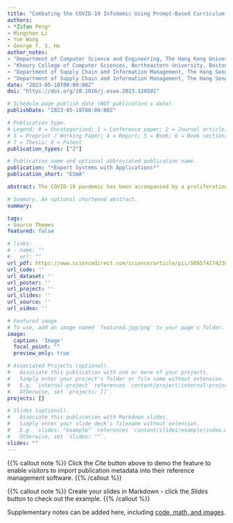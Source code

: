 ```yaml
---
title: "Combating the COVID-19 Infodemic Using Prompt-Based Curriculum Learning"
authors:
- *Zifan Peng*
- Mingchen Li
- Yue Wang
- George T. S. Ho
author_notes:
- "Department of Computer Science and Engineering, The Hong Kong University of Science and Technology, Hong Kong SAR, China"
- "Khoury College of Computer Sciences, Northeastern University, Boston, USA"
- "Department of Supply Chain and Information Management, The Hang Seng University of Hong Kong, Hong Kong SAR, China"
- "Department of Supply Chain and Information Management, The Hang Seng University of Hong Kong, Hong Kong SAR, China"
date: "2023-05-18T00:00:00Z"
doi: "https://doi.org/10.1016/j.eswa.2023.120501"

# Schedule page publish date (NOT publication's date).
publishDate: "2023-05-18T00:00:00Z"

# Publication type.
# Legend: 0 = Uncategorized; 1 = Conference paper; 2 = Journal article;
# 3 = Preprint / Working Paper; 4 = Report; 5 = Book; 6 = Book section;
# 7 = Thesis; 8 = Patent
publication_types: ["2"]

# Publication name and optional abbreviated publication name.
publication: "*Expert Systems with Applications*"
publication_short: "ESWA"

abstract: The COVID-19 pandemic has been accompanied by a proliferation of online misinformation and disinformation about the virus. Combating this ‘infodemic’ has been identified as one of the top priorities of the World Health Organization, because false and misleading information can lead to a range of negative consequences, including the spread of false remedies, conspiracy theories, and xenophobia. This paper aims to combat the COVID-19 infodemic on multiple fronts, including determining the credibility of information, identifying its potential harm to society, and the necessity of intervention by relevant organizations. We present a prompt-based curriculum learning method to achieve this goal. The proposed method could overcome the challenges of data sparsity and class imbalance issues. Using online social media texts as input, the proposed model can verify content from multiple perspectives by answering a series of questions concerning the text’s reliability. Experiments revealed the effectiveness of prompt tuning and curriculum learning in assessing the reliability of COVID-19-related text. The proposed method outperforms typical text classification methods, including fastText and BERT. In addition, the proposed method is robust to the hyperparameter settings, making it more applicable with limited infrastructure resources.

# Summary. An optional shortened abstract.
summary: 

tags:
- Source Themes
featured: false

# links:
# - name: ""
#   url: ""
url_pdf: https://www.sciencedirect.com/science/article/pii/S0957417423010035/pdfft?md5=48efcfe1914f154c93c66a312b69298b&pid=1-s2.0-S0957417423010035-main.pdf
url_code: ''
url_dataset: ''
url_poster: ''
url_project: ''
url_slides: ''
url_source: ''
url_video: ''

# Featured image
# To use, add an image named `featured.jpg/png` to your page's folder. 
image:
  caption: 'Image'
  focal_point: ""
  preview_only: true

# Associated Projects (optional).
#   Associate this publication with one or more of your projects.
#   Simply enter your project's folder or file name without extension.
#   E.g. `internal-project` references `content/project/internal-project/index.md`.
#   Otherwise, set `projects: []`.
projects: []

# Slides (optional).
#   Associate this publication with Markdown slides.
#   Simply enter your slide deck's filename without extension.
#   E.g. `slides: "example"` references `content/slides/example/index.md`.
#   Otherwise, set `slides: ""`.
slides: ""
---
```


{{% callout note %}}
Click the *Cite* button above to demo the feature to enable visitors to import publication metadata into their reference management software.
{{% /callout %}}

{{% callout note %}}
Create your slides in Markdown - click the *Slides* button to check out the example.
{{% /callout %}}

Supplementary notes can be added here, including [code, math, and images](https://wowchemy.com/docs/writing-markdown-latex/).
